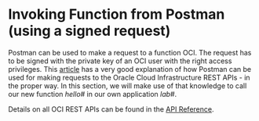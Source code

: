 # Invoking Function from Postman (using a signed request) 

Postman can be used to make a request to a function OCI. The request has to be signed with the private key of an OCI user with the right access privileges. This [article](https://redthunder.blog/2019/07/10/calling-oci-apis-from-postman/) has a very good explanation of how Postman can be used for making requests to the Oracle Cloud Infrastructure REST APIs - in the proper way. In this section, we will make use of that knowledge to call our new function *hello#* in our own application *lab#*.

Details on all OCI REST APIs can be found in the [API Reference](https://docs.cloud.oracle.com/iaas/Content/API/Concepts/apiref.htm).